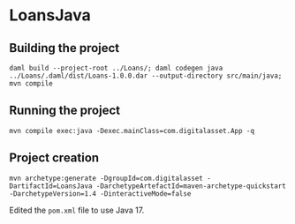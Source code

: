 # LoansJava

## Building the project

`daml build --project-root ../Loans/; daml codegen java ../Loans/.daml/dist/Loans-1.0.0.dar --output-directory src/main/java; mvn compile`

## Running the project

`mvn compile exec:java -Dexec.mainClass=com.digitalasset.App -q`

## Project creation

`mvn archetype:generate -DgroupId=com.digitalasset -DartifactId=LoansJava -DarchetypeArtefactId=maven-archetype-quickstart -DarchetypeVersion=1.4 -DinteractiveMode=false`

Edited the `pom.xml` file to use Java 17.